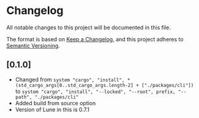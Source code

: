 # Changelog
All notable changes to this project will be documented in this file.

The format is based on [Keep a Changelog](https://keepachangelog.com/en/1.0.0/),
and this project adheres to [Semantic Versioning](https://semver.org/spec/v2.0.0.html).

## [0.1.0]
- Changed from `system "cargo", "install", *(std_cargo_args[0..std_cargo_args.length-2] + ["./packages/cli"])` to `system "cargo", "install", "--locked", "--root", prefix, "--path", "./packages/cli"`
- Added build from source option
- Version of Lune in this is 0.7.1
